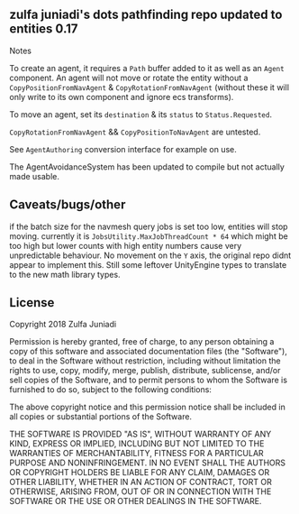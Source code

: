 ## zulfa juniadi's dots pathfinding repo updated to entities 0.17

Notes

To create an agent, it requires a `Path` buffer added to it as well as an `Agent` component. 
An agent will not move or rotate the entity without a `CopyPositionFromNavAgent` & `CopyRotationFromNavAgent` (without these it will only write to its own component and ignore ecs transforms).

To move an agent, set its `destination` & its `status` to `Status.Requested`.

`CopyRotationFromNavAgent` && `CopyPositionToNavAgent` are untested.

See `AgentAuthoring` conversion interface for example on use.

The AgentAvoidanceSystem has been updated to compile but not actually made usable.

## Caveats/bugs/other

if the batch size for the navmesh query jobs is set too low, entities will stop moving. currently it is `JobsUtility.MaxJobThreadCount * 64` which might be too high but lower counts with high entity numbers cause very unpredictable behaviour.
No movement on the `Y` axis, the original repo didnt appear to implement this.
Still some leftover UnityEngine types to translate to the new math library types.








## License

Copyright 2018 Zulfa Juniadi

Permission is hereby granted, free of charge, to any person obtaining a copy of this software and associated documentation files (the "Software"), to deal in the Software without restriction, including without limitation the rights to use, copy, modify, merge, publish, distribute, sublicense, and/or sell copies of the Software, and to permit persons to whom the Software is furnished to do so, subject to the following conditions:

The above copyright notice and this permission notice shall be included in all copies or substantial portions of the Software.

THE SOFTWARE IS PROVIDED "AS IS", WITHOUT WARRANTY OF ANY KIND, EXPRESS OR IMPLIED, INCLUDING BUT NOT LIMITED TO THE WARRANTIES OF MERCHANTABILITY, FITNESS FOR A PARTICULAR PURPOSE AND NONINFRINGEMENT. IN NO EVENT SHALL THE AUTHORS OR COPYRIGHT HOLDERS BE LIABLE FOR ANY CLAIM, DAMAGES OR OTHER LIABILITY, WHETHER IN AN ACTION OF CONTRACT, TORT OR OTHERWISE, ARISING FROM, OUT OF OR IN CONNECTION WITH THE SOFTWARE OR THE USE OR OTHER DEALINGS IN THE SOFTWARE.
